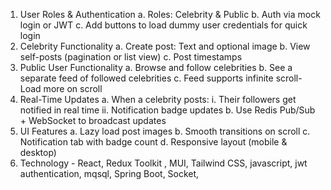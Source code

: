 1. User Roles & Authentication
a. Roles: Celebrity & Public
b. Auth via mock login or JWT
c. Add buttons to load dummy user credentials for quick login
2. Celebrity Functionality
a. Create post: Text and optional image
b. View self-posts (pagination or list view)
c. Post timestamps
3. Public User Functionality
a. Browse and follow celebrities
b. See a separate feed of followed celebrities
c. Feed supports infinite scroll- Load more on scroll
4. Real-Time Updates
a. When a celebrity posts:
i. Their followers get notified in real time
ii. Notification badge updates
b. Use Redis Pub/Sub + WebSocket to broadcast updates
5. UI Features
a. Lazy load post images
b. Smooth transitions on scroll
c. Notification tab with badge count
d. Responsive layout (mobile & desktop)
6. Technology - React, Redux Toolkit , MUI, Tailwind CSS, javascript, jwt authentication, mqsql, Spring Boot, Socket, 
